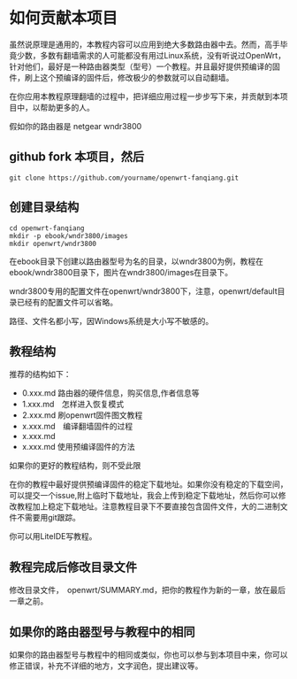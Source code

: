 # 如何贡献本项目

虽然说原理是通用的，本教程内容可以应用到绝大多数路由器中去。然而，高手毕竟少数，多数有翻墙需求的人可能都没有用过Linux系统，没有听说过OpenWrt，针对他们，最好是一种路由器类型（型号）一个教程。并且最好提供预编译的固件，刷上这个预编译的固件后，修改极少的参数就可以自动翻墙。

在你应用本教程原理翻墙的过程中，把详细应用过程一步步写下来，并贡献到本项目中，以帮助更多的人。

假如你的路由器是  netgear wndr3800

## github fork 本项目，然后

	git clone https://github.com/yourname/openwrt-fanqiang.git
	

## 创建目录结构

	cd openwrt-fanqiang
	mkdir -p ebook/wndr3800/images
	mkdir openwrt/wndr3800
	
在ebook目录下创建以路由器型号为名的目录，以wndr3800为例，教程在ebook/wndr3800目录下，图片在wndr3800/images在目录下。

wndr3800专用的配置文件在openwrt/wndr3800下，注意，openwrt/default目录已经有的配置文件可以省略。

路径、文件名都小写，因Windows系统是大小写不敏感的。

	
## 教程结构

推荐的结构如下：

- 0.xxx.md  路由器的硬件信息，购买信息,作者信息等
- 1.xxx.md　怎样进入恢复模式
- 2.xxx.md  刷openwrt固件图文教程
- x.xxx.md　编译翻墙固件的过程
- x.xxx.md
- x.xxx.md  使用预编译固件的方法

如果你的更好的教程结构，则不受此限

在你的教程中最好提供预编译固件的稳定下载地址。如果你没有稳定的下载空间，可以提交一个issue,附上临时下载地址，我会上传到稳定下载地址，然后你可以修改教程加上稳定下载地址。注意教程目录下不要直接包含固件文件，大的二进制文件不需要用git跟踪。

你可以用LiteIDE写教程。

## 教程完成后修改目录文件

修改目录文件，　openwrt/SUMMARY.md，把你的教程作为新的一章，放在最后一章之前。

## 如果你的路由器型号与教程中的相同

如果你的路由器型号与教程中的相同或类似，你也可以参与到本项目中来，你可以修正错误，补充不详细的地方，文字润色，提出建议等。